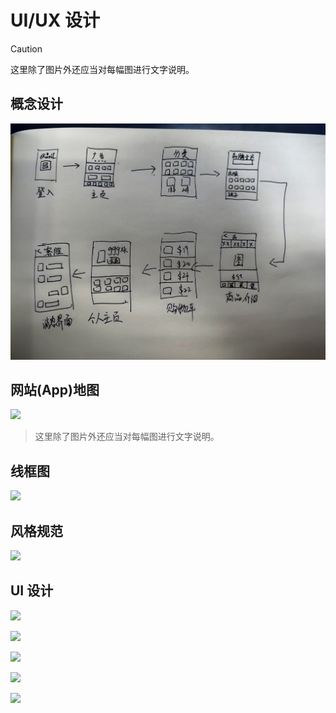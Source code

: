 # UI/UX 设计

> [!CAUTION]
> 这里除了图片外还应当对每幅图进行文字说明。

## 概念设计

![](./design/concept.jpg)

## 网站(App)地图

![](./site-map.webp)
> 这里除了图片外还应当对每幅图进行文字说明。

## 线框图

![](./wireframes.webp)

## 风格规范

![](./style-guide.webp)

## UI 设计

![](./ui1.webp)

![](./ui2.webp)

![](./ui3.webp)

![](./ui4.webp)

![](./ui5.webp)



